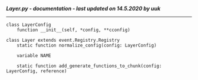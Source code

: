***Layer.py - documentation - last updated on 14.5.2020 by uuk***
___

    class LayerConfig
        function __init__(self, *config, **cconfig)

    class Layer extends event.Registry.Registry
        static function normalize_config(config: LayerConfig)

        variable NAME

        static function add_generate_functions_to_chunk(config: LayerConfig, reference)